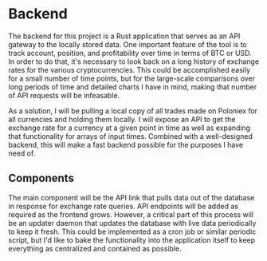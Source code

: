 # Backend

The backend for this project is a Rust application that serves as an API gateway to the locally stored data.  One important feature of the tool is to track account, position, and profitability over time in terms of BTC or USD.  In order to do that, it's necessary to look back on a long history of exchange rates for the various cryptocurrencies.  This could be accomplished easily for a small number of time points, but for the large-scale comparisons over long periods of time and detailed charts I have in mind, making that number of API requests will be infeasable.

As a solution, I will be pulling a local copy of all trades made on Poloniex for all currencies and holding them locally.  I will expose an API to get the exchange rate for a currency at a given point in time as well as expanding that functionality for arrays of input times.  Combined with a well-designed backend, this will make a fast backend possible for the purposes I have need of.

## Components
The main component will be the API link that pulls data out of the database in response for exchange rate queries.  API endpoints will be added as required as the frontend grows.  However, a critical part of this process will be an updater daemon that updates the database with live data periodically to keep it fresh.  This could be implemented as a cron job or similar periodic script, but I'd like to bake the functionality into the application itself to keep everything as centralized and contained as possible.
